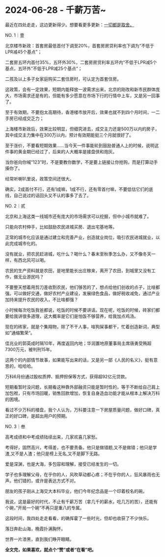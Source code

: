 # 2024-06-28 - 千薪万苦~

最近在四处走走，这边更新得少。想要看更多更新：[一切都是取舍。](http://mp.weixin.qq.com/s?__biz=Mzg2NTkwNTM4MA==&mid=2247484292&idx=1&sn=195a81f00b88ae10cbebcfc53cc3f00f&chksm=ce53bc0ff924351964199b27ac8d75b3a92d50c9ecbfab86fa0c130d49f8d9a0d78fb0852c88&scene=21#wechat_redirect)

NO. 1｜壹

北京楼市新政：首套房最低首付下调至20%，首套房房贷利率也下调为“不低于LPR减45个基点”；

二套房五环内首付35%，五环外30%，二套房房贷利率五环内“不低于LPR减5个基点，五环外”不低于LPR减25个基点“；

二孩及以上多子女家庭购买二套住房时，可认定为首套住房。

这政策，会有一定效果，短期内能释放一波需求出来，北京的刚改和新市民群体庞大，市场需求还是有的，但能有多少愿意在市场下行的行情中上车，又是另一回事了。

至于有效期，不要抱太高期待，香港楼市放开后，效果也就不到四个月时间，一二手房已经成交乏力；

上海楼市新政后，效果比较明显，但细究进去，成交主力还是500万以内的房子，其中成交主力集中在300万以内，预计有效期能挺三个月就很好了。

至于涨价，不要看短期效果......当今天一件事能轮到鼓励普通人上的时候，说明这件事的黄金期已经过了，后来的人大概率是接盘侠和炮灰。

当你爸向你喊“123”时，不是要教你数学，不是要上链接让你抢购，而是打算动手揍你了。

经常听喇叭里说，政策空间还很大。

确实，2成首付不行，还有1成嘛，1成不行，还有零首付嘛，不要低估它们的底线，自己说过的话回头又不认的事多了去了。

NO. 2｜贰

北京和上海这类一线城市还有庞大的市场需求可以挖掘，但中小城市就难了。

只能向农村伸手，比如鼓励农民进城买房、退出宅基地等。

正常的城市化应该是通过建立和完善产业，创造就业岗位，吸引农民进城就业，以此完成城市化的。

没有就业，把农民赶进城，吃什么？喝什么？春末至秋季怎么办，又不像冬天一样，有西北风可以喝。

农民的生产资料就是农田，是地里能长出庄稼来，离开了农田，到城里又没有工作，做无业游民吗？

不要整天想着用剪刀差收割农民，他们够苦的了，想点给他们创收的点子，比啥都强。可以做好交通，做好农村产业建设，发展绿色食品，做好税收减免，通过产业加持来提升农民的收入，不比啥都强？

小时候每次吃饭我爸都说，吃饭的时候不要讲话。现在呢，吃饭的时候，砖家们都要给我讲很多道理，这大概率是它们是怕饭不够营养，给我加点鸡汤。

现在的砖家，就是个集翔物，除了不干人事，啥狗屎事都干，忙着创造新词，典型如”通缩繁荣“。

佳兆业的郭英成时隔10年，再度返回内地；华润置地原董事局主席唐勇受贿超7300万元，被判刑15年。

这两个的内部情节故事，如果能写出来的话，又是另一部《人民的名义》，挺有意思的，哈哈哈。

万科6月份通过股权质押、抵押担保等方式，获得超92亿元贷款。

短期看暂时没问题，长期看这种靠外部融资只能是暂时性的，等于不断给自己肩上加包袱，只有市场回暖，销售回款增加，恢复自身造血功能才能从根本上解决万科的困境。

看过不少万科的楼盘，我个人认为，万科要注意一下房屋质量问题，做好口碑，真正的好口碑，是超出用户的预期。

NO. 3｜叁

高考成绩和中考成绩陆续出来，几家欢喜几家愁。

考得好，固然高兴，考得差，也不要责备。他只是做错题,又不是做错；他只是学渣,又不是人渣；他只是榜上无名,又不是脚下无路。

爱是深渊，也是大海，多包容和理解，接受已经发生的一切。

学子也多理解父母，在乎你的人，风吹草动都心疼；不在乎你的人，狂风暴雨也无声。他们错的，或许是表达方式不对。

朋友的孩子刚从上海交大本科毕业，他们今年纪念品是一个印着校名的碗。

我说，这是最好的时代，不止有千薪万苦（拿几千的薪水，吃几万的苦），还能有个碗，”开局一个碗“不再只是重八的专属。

这段时间，我四处走走看看，的确挥霍了一些时光，但却也收获了不少快乐。

落日奔赴山海，晚霞扑满胸怀。

世界一片漆黑，直到我们睁开眼睛。

**全文完，如果喜欢，就点个“赞”或者“在看”吧。**